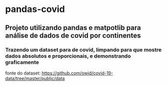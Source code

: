 # pandas-covid
## Projeto utilizando pandas e matpotlib para análise de dados de covid por continentes

### Trazendo um dataset para de covid, limpando para que mostre dados absolutos e proporcionais, e demonstrando graficamente
 
 fonte do dataset: https://github.com/owid/covid-19-data/tree/master/public/data
